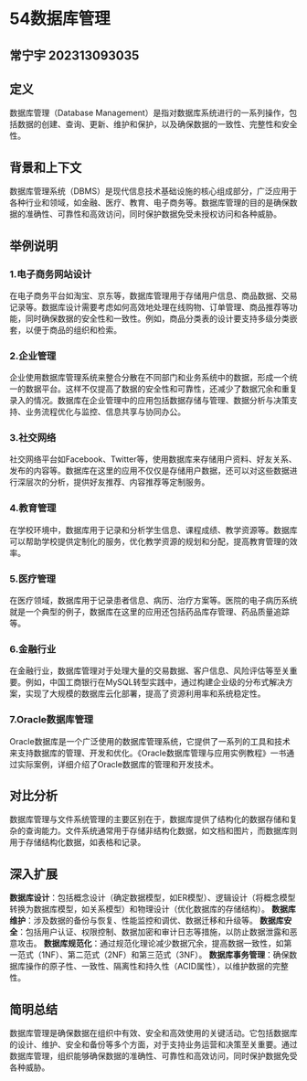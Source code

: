 # 54数据库管理
## 常宁宇 202313093035
## 定义
数据库管理（Database Management）是指对数据库系统进行的一系列操作，包括数据的创建、查询、更新、维护和保护，以及确保数据的一致性、完整性和安全性。

## 背景和上下文
数据库管理系统（DBMS）是现代信息技术基础设施的核心组成部分，广泛应用于各种行业和领域，如金融、医疗、教育、电子商务等。数据库管理的目的是确保数据的准确性、可靠性和高效访问，同时保护数据免受未授权访问和各种威胁。

## 举例说明
### 1.电子商务网站设计
在电子商务平台如淘宝、京东等，数据库管理用于存储用户信息、商品数据、交易记录等。数据库设计需要考虑如何高效地处理在线购物、订单管理、商品推荐等功能，同时确保数据的安全性和一致性。例如，商品分类表的设计要支持多级分类嵌套，以便于商品的组织和检索。

### 2.企业管理
企业使用数据库管理系统来整合分散在不同部门和业务系统中的数据，形成一个统一的数据平台。这样不仅提高了数据的安全性和可靠性，还减少了数据冗余和重复录入的情况。数据库在企业管理中的应用包括数据存储与管理、数据分析与决策支持、业务流程优化与监控、信息共享与协同办公。

### 3.社交网络
社交网络平台如Facebook、Twitter等，使用数据库来存储用户资料、好友关系、发布的内容等。数据库在这里的应用不仅仅是存储用户数据，还可以对这些数据进行深层次的分析，提供好友推荐、内容推荐等定制服务。

### 4.教育管理
在学校环境中，数据库用于记录和分析学生信息、课程成绩、教学资源等。数据库可以帮助学校提供定制化的服务，优化教学资源的规划和分配，提高教育管理的效率。

### 5.医疗管理
在医疗领域，数据库用于记录患者信息、病历、治疗方案等。医院的电子病历系统就是一个典型的例子，数据库在这里的应用还包括药品库存管理、药品质量追踪等。

### 6.金融行业
在金融行业，数据库管理对于处理大量的交易数据、客户信息、风险评估等至关重要。例如，中国工商银行在MySQL转型实践中，通过构建企业级的分布式解决方案，实现了大规模的数据库云化部署，提高了资源利用率和系统稳定性。

### 7.Oracle数据库管理
Oracle数据库是一个广泛使用的数据库管理系统，它提供了一系列的工具和技术来支持数据库的管理、开发和优化。《Oracle数据库管理与应用实例教程》一书通过实际案例，详细介绍了Oracle数据库的管理和开发技术。

## 对比分析
数据库管理与文件系统管理的主要区别在于，数据库提供了结构化的数据存储和复杂的查询能力。文件系统通常用于存储非结构化数据，如文档和图片，而数据库则用于存储结构化数据，如表格和记录。

## 深入扩展
**数据库设计**：包括概念设计（确定数据模型，如ER模型）、逻辑设计（将概念模型转换为数据库模型，如关系模型）和物理设计（优化数据库的存储结构）。
**数据库维护**：涉及数据的备份与恢复、性能监控和调优、数据迁移和升级等。
**数据库安全**：包括用户认证、权限控制、数据加密和审计日志等措施，以防止数据泄露和恶意攻击。
**数据库规范化**：通过规范化理论减少数据冗余，提高数据一致性，如第一范式（1NF）、第二范式（2NF）和第三范式（3NF）。
**数据库事务管理**：确保数据库操作的原子性、一致性、隔离性和持久性（ACID属性），以维护数据的完整性。

## 简明总结
数据库管理是确保数据在组织中有效、安全和高效使用的关键活动。它包括数据库的设计、维护、安全和备份等多个方面，对于支持业务运营和决策至关重要。通过数据库管理，组织能够确保数据的准确性、可靠性和高效访问，同时保护数据免受各种威胁。
